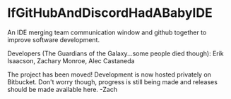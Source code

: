 # IfGitHubAndDiscordHadABabyIDE
An IDE merging team communication window and github together to improve software development.

Developers (The Guardians of the Galaxy...some people died though): 
Erik Isaacson,
Zachary Monroe,
Alec Castaneda

The project has been moved! Development is now hosted privately on Bitbucket. Don't worry though, progress is still being made and releases should be made available here. -Zach
